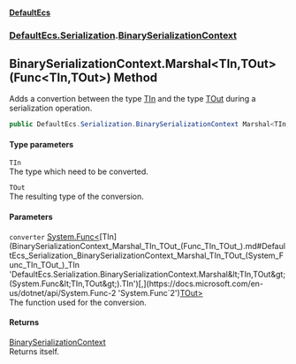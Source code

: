 #### [DefaultEcs](DefaultEcs.md 'DefaultEcs')
### [DefaultEcs.Serialization](DefaultEcs.md#DefaultEcs_Serialization 'DefaultEcs.Serialization').[BinarySerializationContext](BinarySerializationContext.md 'DefaultEcs.Serialization.BinarySerializationContext')
## BinarySerializationContext.Marshal&lt;TIn,TOut&gt;(Func&lt;TIn,TOut&gt;) Method
Adds a convertion between the type [TIn](BinarySerializationContext_Marshal_TIn_TOut_(Func_TIn_TOut_).md#DefaultEcs_Serialization_BinarySerializationContext_Marshal_TIn_TOut_(System_Func_TIn_TOut_)_TIn 'DefaultEcs.Serialization.BinarySerializationContext.Marshal&lt;TIn,TOut&gt;(System.Func&lt;TIn,TOut&gt;).TIn') and the type [TOut](BinarySerializationContext_Marshal_TIn_TOut_(Func_TIn_TOut_).md#DefaultEcs_Serialization_BinarySerializationContext_Marshal_TIn_TOut_(System_Func_TIn_TOut_)_TOut 'DefaultEcs.Serialization.BinarySerializationContext.Marshal&lt;TIn,TOut&gt;(System.Func&lt;TIn,TOut&gt;).TOut') during a serialization operation.  
```csharp
public DefaultEcs.Serialization.BinarySerializationContext Marshal<TIn,TOut>(System.Func<TIn,TOut> converter);
```
#### Type parameters
<a name='DefaultEcs_Serialization_BinarySerializationContext_Marshal_TIn_TOut_(System_Func_TIn_TOut_)_TIn'></a>
`TIn`  
The type which need to be converted.
  
<a name='DefaultEcs_Serialization_BinarySerializationContext_Marshal_TIn_TOut_(System_Func_TIn_TOut_)_TOut'></a>
`TOut`  
The resulting type of the conversion.
  
#### Parameters
<a name='DefaultEcs_Serialization_BinarySerializationContext_Marshal_TIn_TOut_(System_Func_TIn_TOut_)_converter'></a>
`converter` [System.Func&lt;](https://docs.microsoft.com/en-us/dotnet/api/System.Func-2 'System.Func`2')[TIn](BinarySerializationContext_Marshal_TIn_TOut_(Func_TIn_TOut_).md#DefaultEcs_Serialization_BinarySerializationContext_Marshal_TIn_TOut_(System_Func_TIn_TOut_)_TIn 'DefaultEcs.Serialization.BinarySerializationContext.Marshal&lt;TIn,TOut&gt;(System.Func&lt;TIn,TOut&gt;).TIn')[,](https://docs.microsoft.com/en-us/dotnet/api/System.Func-2 'System.Func`2')[TOut](BinarySerializationContext_Marshal_TIn_TOut_(Func_TIn_TOut_).md#DefaultEcs_Serialization_BinarySerializationContext_Marshal_TIn_TOut_(System_Func_TIn_TOut_)_TOut 'DefaultEcs.Serialization.BinarySerializationContext.Marshal&lt;TIn,TOut&gt;(System.Func&lt;TIn,TOut&gt;).TOut')[&gt;](https://docs.microsoft.com/en-us/dotnet/api/System.Func-2 'System.Func`2')  
The function used for the conversion.
  
#### Returns
[BinarySerializationContext](BinarySerializationContext.md 'DefaultEcs.Serialization.BinarySerializationContext')  
Returns itself.
